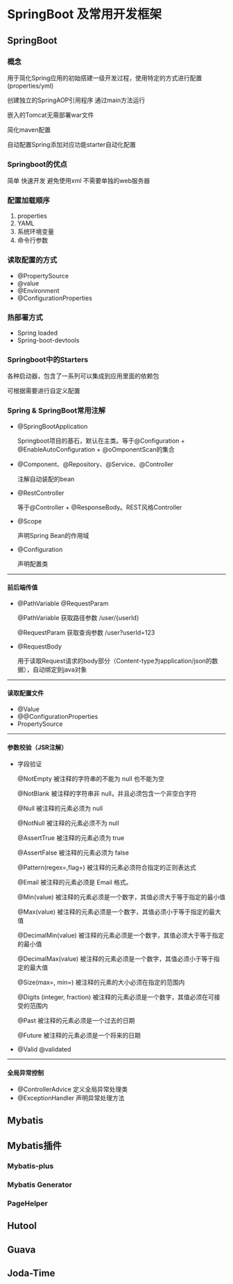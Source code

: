 # SpringBoot 及常用开发框架

## SpringBoot

### 概念

用于简化Spring应用的初始搭建一级开发过程，使用特定的方式进行配置(properties/yml)

创建独立的SpringAOP引用程序 通过main方法运行

嵌入的Tomcat无需部署war文件

简化maven配置

自动配置Spring添加对应功能starter自动化配置

### Springboot的优点

简单 快速开发 避免使用xml 不需要单独的web服务器

### 配置加载顺序

1. properties
2. YAML
3. 系统环境变量
4. 命令行参数

### 读取配置的方式

- @PropertySource
- @value
- @Environment
- @ConfigurationProperties

### 热部署方式

- Spring loaded
- Spring-boot-devtools

### Springboot中的Starters

各种启动器，包含了一系列可以集成到应用里面的依赖包

可根据需要进行自定义配置

### Spring & SpringBoot常用注解

- @SpringBootApplication

  Springboot项目的基石，默认在主类。等于@Configuration + @EnableAutoConfiguration + @oOmponentScan的集合

- @Component、@Repository、@Service、@Controller

  注解自动装配的bean

- @RestController

   等于@Controller + @ResponseBody。REST风格Controller

- @Scope

  声明Spring Bean的作用域

- @Configuration

  声明配置类

---

#### 前后端传值

- @PathVariable @RequestParam

  @PathVariable 获取路径参数 /user/{userId}

  @RequestParam 获取查询参数 /user?userId=123

- @RequestBody

  用于读取Request请求的body部分（Content-type为application/json的数据），自动绑定到java对象

---

#### 读取配置文件

- @Value
- @@ConfigurationProperties
- PropertySource 

---

#### 参数校验（JSR注解）

- 字段验证

  @NotEmpty 被注释的字符串的不能为 null 也不能为空

  @NotBlank 被注释的字符串非 null，并且必须包含一个非空白字符

  @Null 被注释的元素必须为 null

  @NotNull 被注释的元素必须不为 null

  @AssertTrue 被注释的元素必须为 true

  @AssertFalse 被注释的元素必须为 false

  @Pattern(regex=,flag=) 被注释的元素必须符合指定的正则表达式

  @Email 被注释的元素必须是 Email 格式。

  @Min(value) 被注释的元素必须是一个数字，其值必须大于等于指定的最小值

  @Max(value) 被注释的元素必须是一个数字，其值必须小于等于指定的最大值

  @DecimalMin(value) 被注释的元素必须是一个数字，其值必须大于等于指定的最小值

  @DecimalMax(value) 被注释的元素必须是一个数字，其值必须小于等于指定的最大值

  @Size(max=, min=) 被注释的元素的大小必须在指定的范围内

  @Digits (integer, fraction) 被注释的元素必须是一个数字，其值必须在可接受的范围内

  @Past 被注释的元素必须是一个过去的日期

  @Future 被注释的元素必须是一个将来的日期

- @Valid @validated

---

#### 全局异常控制

- @ControllerAdvice 定义全局异常处理类
- @ExceptionHandler 声明异常处理方法

## Mybatis



## Mybatis插件

### 	Mybatis-plus



### 	Mybatis Generator



### 	PageHelper



## Hutool



## Guava



## Joda-Time



